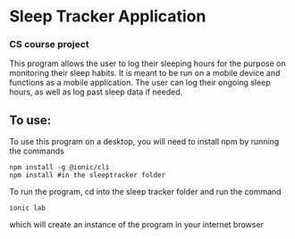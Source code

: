 # Sleep Tracker Application
### CS course project

This program allows the user to log their sleeping hours for the purpose on monitoring their sleep habits. It is meant to be run on a mobile device and functions as a mobile application. The user can log their ongoing sleep hours, as well as log past sleep data if needed. 

## To use:

To use this program on a desktop, you will need to install npm by running the commands

```
npm install -g @ionic/cli
npm install #in the sleeptracker folder
```

To run the program, cd into the sleep tracker folder and run the command

```
ionic lab
```

which will create an instance of the program in your internet browser

